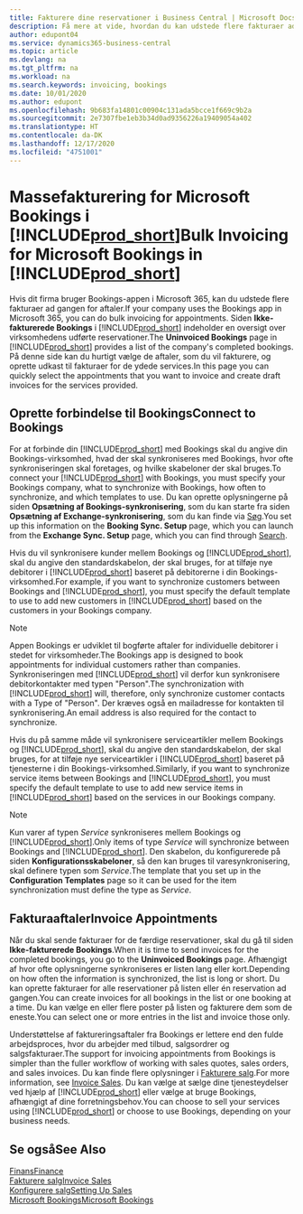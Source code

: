 ```yaml
---
title: Fakturere dine reservationer i Business Central | Microsoft Docs
description: Få mere at vide, hvordan du kan udstede flere fakturaer ad gangen fra Microsoft Bookings i Business Central.
author: edupont04
ms.service: dynamics365-business-central
ms.topic: article
ms.devlang: na
ms.tgt_pltfrm: na
ms.workload: na
ms.search.keywords: invoicing, bookings
ms.date: 10/01/2020
ms.author: edupont
ms.openlocfilehash: 9b683fa14801c00904c131ada5bcce1f669c9b2a
ms.sourcegitcommit: 2e7307fbe1eb3b34d0ad9356226a19409054a402
ms.translationtype: HT
ms.contentlocale: da-DK
ms.lasthandoff: 12/17/2020
ms.locfileid: "4751001"
---
```

# <a name="bulk-invoicing-for-microsoft-bookings-in-prod_short"></a><span data-ttu-id="9589c-103">Massefakturering for Microsoft Bookings i [!INCLUDE[prod_short](includes/prod_short.md)]</span><span class="sxs-lookup"><span data-stu-id="9589c-103">Bulk Invoicing for Microsoft Bookings in [!INCLUDE[prod_short](includes/prod_short.md)]</span></span>
<span data-ttu-id="9589c-104">Hvis dit firma bruger Bookings-appen i Microsoft 365, kan du udstede flere fakturaer ad gangen for aftaler.</span><span class="sxs-lookup"><span data-stu-id="9589c-104">If your company uses the Bookings app in Microsoft 365, you can do bulk invoicing for appointments.</span></span> <span data-ttu-id="9589c-105">Siden **Ikke-fakturerede Bookings** i [!INCLUDE[prod_short](includes/prod_short.md)] indeholder en oversigt over virksomhedens udførte reservationer.</span><span class="sxs-lookup"><span data-stu-id="9589c-105">The **Uninvoiced Bookings** page in [!INCLUDE[prod_short](includes/prod_short.md)] provides a list of the company's completed bookings.</span></span> <span data-ttu-id="9589c-106">På denne side kan du hurtigt vælge de aftaler, som du vil fakturere, og oprette udkast til fakturaer for de ydede services.</span><span class="sxs-lookup"><span data-stu-id="9589c-106">In this page you can quickly select the appointments that you want to invoice and create draft invoices for the services provided.</span></span>  

## <a name="connect-to-bookings"></a><span data-ttu-id="9589c-107">Oprette forbindelse til Bookings</span><span class="sxs-lookup"><span data-stu-id="9589c-107">Connect to Bookings</span></span>
<span data-ttu-id="9589c-108">For at forbinde din [!INCLUDE[prod_short](includes/prod_short.md)] med Bookings skal du angive din Bookings-virksomhed, hvad der skal synkroniseres med Bookings, hvor ofte synkroniseringen skal foretages, og hvilke skabeloner der skal bruges.</span><span class="sxs-lookup"><span data-stu-id="9589c-108">To connect your [!INCLUDE[prod_short](includes/prod_short.md)] with Bookings, you must specify your Bookings company, what to synchronize with Bookings, how often to synchronize, and which templates to use.</span></span> <span data-ttu-id="9589c-109">Du kan oprette oplysningerne på siden **Opsætning af Bookings-synkronisering**, som du kan starte fra siden **Opsætning af Exchange-synkronisering**, som du kan finde via [Søg](ui-search.md).</span><span class="sxs-lookup"><span data-stu-id="9589c-109">You set up this information on the **Booking Sync. Setup** page, which you can launch from the **Exchange Sync. Setup** page, which you can find through [Search](ui-search.md).</span></span>  

<span data-ttu-id="9589c-110">Hvis du vil synkronisere kunder mellem Bookings og [!INCLUDE[prod_short](includes/prod_short.md)], skal du angive den standardskabelon, der skal bruges, for at tilføje nye debitorer i [!INCLUDE[prod_short](includes/prod_short.md)] baseret på debitorerne i din Bookings-virksomhed.</span><span class="sxs-lookup"><span data-stu-id="9589c-110">For example, if you want to synchronize customers between Bookings and [!INCLUDE[prod_short](includes/prod_short.md)], you must specify the default template to use to add new customers in [!INCLUDE[prod_short](includes/prod_short.md)] based on the customers in your Bookings company.</span></span>  

> [!NOTE]
> <span data-ttu-id="9589c-111">Appen Bookings er udviklet til bogførte aftaler for individuelle debitorer i stedet for virksomheder.</span><span class="sxs-lookup"><span data-stu-id="9589c-111">The Bookings app is designed to book appointments for individual customers rather than companies.</span></span> <span data-ttu-id="9589c-112">Synkroniseringen med [!INCLUDE[prod_short](includes/prod_short.md)] vil derfor kun synkronisere debitorkontakter med typen "Person".</span><span class="sxs-lookup"><span data-stu-id="9589c-112">The synchronization with [!INCLUDE[prod_short](includes/prod_short.md)] will, therefore, only synchronize customer contacts with a Type of "Person".</span></span> <span data-ttu-id="9589c-113">Der kræves også en mailadresse for kontakten til synkronisering.</span><span class="sxs-lookup"><span data-stu-id="9589c-113">An email address is also required for the contact to synchronize.</span></span>  

<span data-ttu-id="9589c-114">Hvis du på samme måde vil synkronisere serviceartikler mellem Bookings og [!INCLUDE[prod_short](includes/prod_short.md)], skal du angive den standardskabelon, der skal bruges, for at tilføje nye serviceartikler i [!INCLUDE[prod_short](includes/prod_short.md)] baseret på tjenesterne i din Bookings-virksomhed.</span><span class="sxs-lookup"><span data-stu-id="9589c-114">Similarly, if you want to synchronize service items between Bookings and [!INCLUDE[prod_short](includes/prod_short.md)], you must specify the default template to use to add new service items in [!INCLUDE[prod_short](includes/prod_short.md)] based on the services in our Bookings company.</span></span>  

> [!NOTE]
> <span data-ttu-id="9589c-115">Kun varer af typen *Service* synkroniseres mellem Bookings og [!INCLUDE[prod_short](includes/prod_short.md)].</span><span class="sxs-lookup"><span data-stu-id="9589c-115">Only items of type *Service* will synchronize between Bookings and [!INCLUDE[prod_short](includes/prod_short.md)].</span></span> <span data-ttu-id="9589c-116">Den skabelon, du konfigurerede på siden **Konfigurationsskabeloner**, så den kan bruges til varesynkronisering, skal definere typen som *Service*.</span><span class="sxs-lookup"><span data-stu-id="9589c-116">The template that you set up in the **Configuration Templates** page so it can be used for the item synchronization must define the type as *Service*.</span></span>

## <a name="invoice-appointments"></a><span data-ttu-id="9589c-117">Fakturaaftaler</span><span class="sxs-lookup"><span data-stu-id="9589c-117">Invoice Appointments</span></span>
<span data-ttu-id="9589c-118">Når du skal sende fakturaer for de færdige reservationer, skal du gå til siden **Ikke-fakturerede Bookings**.</span><span class="sxs-lookup"><span data-stu-id="9589c-118">When it is time to send invoices for the completed bookings, you go to the **Uninvoiced Bookings** page.</span></span> <span data-ttu-id="9589c-119">Afhængigt af hvor ofte oplysningerne synkroniseres er listen lang eller kort.</span><span class="sxs-lookup"><span data-stu-id="9589c-119">Depending on how often the information is synchronized, the list is long or short.</span></span> <span data-ttu-id="9589c-120">Du kan oprette fakturaer for alle reservationer på listen eller én reservation ad gangen.</span><span class="sxs-lookup"><span data-stu-id="9589c-120">You can create invoices for all bookings in the list or one booking at a time.</span></span> <span data-ttu-id="9589c-121">Du kan vælge en eller flere poster på listen og fakturere dem som de eneste.</span><span class="sxs-lookup"><span data-stu-id="9589c-121">You can select one or more entries in the list and invoice those only.</span></span>  

<span data-ttu-id="9589c-122">Understøttelse af faktureringsaftaler fra Bookings er lettere end den fulde arbejdsproces, hvor du arbejder med tilbud, salgsordrer og salgsfakturaer.</span><span class="sxs-lookup"><span data-stu-id="9589c-122">The support for invoicing appointments from Bookings is simpler than the fuller workflow of working with sales quotes, sales orders, and sales invoices.</span></span> <span data-ttu-id="9589c-123">Du kan finde flere oplysninger i [Fakturere salg](sales-how-invoice-sales.md).</span><span class="sxs-lookup"><span data-stu-id="9589c-123">For more information, see [Invoice Sales](sales-how-invoice-sales.md).</span></span> <span data-ttu-id="9589c-124">Du kan vælge at sælge dine tjenesteydelser ved hjælp af [!INCLUDE[prod_short](includes/prod_short.md)] eller vælge at bruge Bookings, afhængigt af dine forretningsbehov.</span><span class="sxs-lookup"><span data-stu-id="9589c-124">You can choose to sell your services using [!INCLUDE[prod_short](includes/prod_short.md)] or choose to use Bookings, depending on your business needs.</span></span>  

## <a name="see-also"></a><span data-ttu-id="9589c-125">Se også</span><span class="sxs-lookup"><span data-stu-id="9589c-125">See Also</span></span>
[<span data-ttu-id="9589c-126">Finans</span><span class="sxs-lookup"><span data-stu-id="9589c-126">Finance</span></span>](finance.md)  
[<span data-ttu-id="9589c-127">Fakturere salg</span><span class="sxs-lookup"><span data-stu-id="9589c-127">Invoice Sales</span></span>](sales-how-invoice-sales.md)  
[<span data-ttu-id="9589c-128">Konfigurere salg</span><span class="sxs-lookup"><span data-stu-id="9589c-128">Setting Up Sales</span></span>](sales-setup-sales.md)  
[<span data-ttu-id="9589c-129">Microsoft Bookings</span><span class="sxs-lookup"><span data-stu-id="9589c-129">Microsoft Bookings</span></span>](https://products.office.com/business/scheduling-and-booking-app)  
